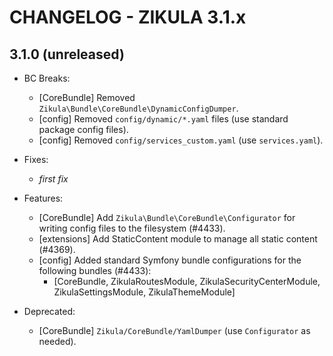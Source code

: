 # CHANGELOG - ZIKULA 3.1.x

## 3.1.0 (unreleased)

- BC Breaks:
  - [CoreBundle] Removed `Zikula\Bundle\CoreBundle\DynamicConfigDumper`.
  - [config] Removed `config/dynamic/*.yaml` files (use standard package config files).
  - [config] Removed `config/services_custom.yaml` (use `services.yaml`).

- Fixes:
  - _first fix_

- Features:
  - [CoreBundle] Add `Zikula\Bundle\CoreBundle\Configurator` for writing config files to the filesystem (#4433).
  - [extensions] Add StaticContent module to manage all static content (#4369).
  - [config] Added standard Symfony bundle configurations for the following bundles (#4433):
    - [CoreBundle, ZikulaRoutesModule, ZikulaSecurityCenterModule, ZikulaSettingsModule, ZikulaThemeModule]

- Deprecated:
  - [CoreBundle] `Zikula/CoreBundle/YamlDumper` (use `Configurator` as needed).
